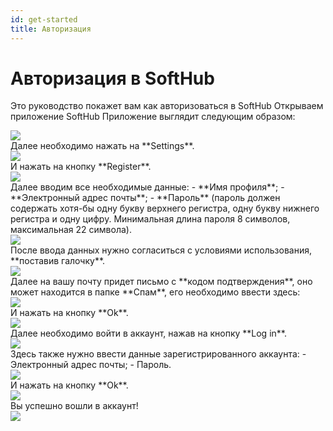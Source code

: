 ```yaml
---
id: get-started
title: Авторизация
---
```


# Авторизация в SoftHub
Это руководство покажет вам как авторизоваться в SoftHub
Открываем приложение SoftHub
Приложение выглядит следующим образом: 
<div style={{textAlign: 'left'}}>
<img src="/docshome/img/softhub/auth1.png"/>
</div>
Далее необходимо нажать на **Settings**.
<div style={{textAlign: 'left'}}>
<img src="/docshome/img/softhub/auth2.png"/>
</div>
И нажать на кнопку **Register**.
<div style={{textAlign: 'left'}}>
<img src="/docshome/img/softhub/auth3.png"/>
</div>
Далее вводим все необходимые данные:
- **Имя профиля**;
- **Электронный адрес почты**;
- **Пароль** (пароль должен содержать хотя-бы одну букву верхнего регистра, одну букву нижнего регистра и одну цифру. Минимальная длина пароля 8 символов, максимальная 22 символа).
<div style={{textAlign: 'left'}}>
<img src="/docshome/img/softhub/auth4.png"/>
</div>
После ввода данных нужно согласиться с условиями использования, **поставив галочку**.
<div style={{textAlign: 'left'}}>
<img src="/docshome/img/softhub/auth5.png"/>
</div>
Далее на вашу почту придет письмо с **кодом подтверждения**, оно может находится в папке **Спам**, его необходимо ввести здесь:
<div style={{textAlign: 'left'}}>
<img src="/docshome/img/softhub/auth6.png"/>
</div>
И нажать на кнопку **Ok**.
<div style={{textAlign: 'left'}}>
<img src="/docshome/img/softhub/auth7.png"/>
</div>
Далее необходимо войти в аккаунт, нажав на кнопку **Log in**.
<div style={{textAlign: 'left'}}>
<img src="/docshome/img/softhub/auth8.png"/>
</div>
Здесь также нужно ввести данные зарегистрированного аккаунта:
- Электронный адрес почты;
- Пароль.
<div style={{textAlign: 'left'}}>
<img src="/docshome/img/softhub/auth9.png"/>
</div>
И нажать на кнопку **Ok**.
<div style={{textAlign: 'left'}}>
<img src="/docshome/img/softhub/auth10.png"/>
</div>
Вы успешно вошли в аккаунт!
<div style={{textAlign: 'left'}}>
<img src="/docshome/img/softhub/auth11.png"/>
</div>